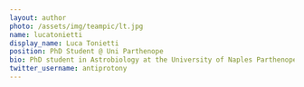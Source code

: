 ```yaml
---
layout: author
photo: /assets/img/teampic/lt.jpg
name: lucatonietti
display_name: Luca Tonietti
position: PhD Student @ Uni Parthenope
bio: PhD student in Astrobiology at the University of Naples Parthenope and passionate about science communication
twitter_username: antiprotony
---
```

